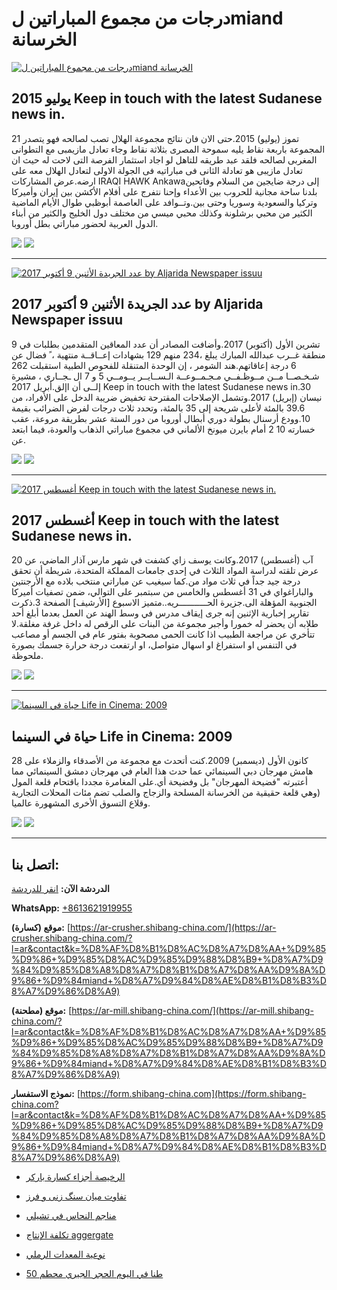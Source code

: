 # درجات من مجموع المباراتين لmiand الخرسانة

<a href="https://swt.shibang-china.com/?l=ar&img&k=%D8%AF%D8%B1%D8%AC%D8%A7%D8%AA+%D9%85%D9%86+%D9%85%D8%AC%D9%85%D9%88%D8%B9+%D8%A7%D9%84%D9%85%D8%A8%D8%A7%D8%B1%D8%A7%D8%AA%D9%8A%D9%86+%D9%84miand+%D8%A7%D9%84%D8%AE%D8%B1%D8%B3%D8%A7%D9%86%D8%A9" target="_blank">![درجات من مجموع المباراتين لmiand الخرسانة](http://static.shibang-china.com/all-800x300/873.jpg)</a>

## يوليو 2015 Keep in touch with the latest Sudanese news in.
21 تموز (يوليو) 2015.حتى الان فان نتائج مجموعة الهلال تصب لصالحه فهو يتصدر المجموعة باربعة نقاط يليه سموحة المصرى بثلاثة نقاط وجاء تعادل مازيمبى مع التطوانى المغربى لصالحه فلقد عبد طريقه للتاهل لو اجاد استثمار الفرصة التى لاحت له حيث ان تعادل مازيبى هو تعادلة الثانى فى مباراتيه فى الجولة الاولى لتعادل الهلال معه على ارضه.عرض المشاركات IRAQI HAWK Ankawaإلى درجة ضايجين من السلام وفاتحين بلدنا ساحة مجانية للحروب بين الأعداء وإحنا نتفرج على أفلام الأكشن بين إيران وأميركا وتركيا والسعودية وسوريا وحتى بين.وتــوافد على العاصمة أبوظبي طوال الأيام الماضية الكثير من محبي برشلونة وكذلك محبي ميسي من مختلف دول الخليج والكثير من أبناء الدول العربية لحضور مباراتي بطل أوروبا.


<a href="https://whatsapp.shibangsoft.com/WhatsApp.php" target="_blank" title="WhatsApp">![](http://static.shibang-china.com/icon/whatsapp.png)</a> <a href="https://swt.shibang-china.com/?l=ar&icon&k=%D8%AF%D8%B1%D8%AC%D8%A7%D8%AA+%D9%85%D9%86+%D9%85%D8%AC%D9%85%D9%88%D8%B9+%D8%A7%D9%84%D9%85%D8%A8%D8%A7%D8%B1%D8%A7%D8%AA%D9%8A%D9%86+%D9%84miand+%D8%A7%D9%84%D8%AE%D8%B1%D8%B3%D8%A7%D9%86%D8%A9" target="_blank">![](http://static.shibang-china.com/icon/chat-ar.png)</a>

---

<a href="https://swt.shibang-china.com/?l=ar&img&k=%D8%AF%D8%B1%D8%AC%D8%A7%D8%AA+%D9%85%D9%86+%D9%85%D8%AC%D9%85%D9%88%D8%B9+%D8%A7%D9%84%D9%85%D8%A8%D8%A7%D8%B1%D8%A7%D8%AA%D9%8A%D9%86+%D9%84miand+%D8%A7%D9%84%D8%AE%D8%B1%D8%B3%D8%A7%D9%86%D8%A9" target="_blank">![عدد الجريدة الأثنين 9 أكتوبر 2017 by Aljarida Newspaper issuu](http://static.shibang-china.com/all-800x300/218.jpg)</a>

## عدد الجريدة الأثنين 9 أكتوبر 2017 by Aljarida Newspaper issuu
9 تشرين الأول (أكتوبر) 2017.وأضافت المصادر أن عدد المعاقين المتقدمين بطلبات في منطقة غــرب عبدالله المبارك يبلغ ،234 منهم 129 بشهادات إعــاقــة منتهية ، ً فضال عن 6 درجة إعاقاتهم.هند الشومر ، إن الوحدة المتنقلة للفحوص الطبية استقبلت 262 شـخـصــا مــن مــوظـفــي مـجـمــوعــة الـســايــر يــومــي 5 و 7 ال ـجــاري ، مشيرة إلــى أن اإلق.أبريل 2017 Keep in touch with the latest Sudanese news in.30 نيسان (إبريل) 2017.وتشمل الإصلاحات المقترحة تخفيض ضريبة الدخل على الأفراد، من 39.6 بالمئة لأعلى شريحة إلى 35 بالمئة، وتحدد ثلاث درجات لفرض الضرائب بقيمة 10.وودع أرسنال بطولة دوري أبطال أوروبا من دور الستة عشر بطريقة مروعة، عقب خسارته 10 2 أمام بايرن ميونخ الألماني في مجموع مباراتي الذهاب والعودة، فيما ابتعد عن.


<a href="https://whatsapp.shibangsoft.com/WhatsApp.php" target="_blank" title="WhatsApp">![](http://static.shibang-china.com/icon/whatsapp.png)</a> <a href="https://swt.shibang-china.com/?l=ar&icon&k=%D8%AF%D8%B1%D8%AC%D8%A7%D8%AA+%D9%85%D9%86+%D9%85%D8%AC%D9%85%D9%88%D8%B9+%D8%A7%D9%84%D9%85%D8%A8%D8%A7%D8%B1%D8%A7%D8%AA%D9%8A%D9%86+%D9%84miand+%D8%A7%D9%84%D8%AE%D8%B1%D8%B3%D8%A7%D9%86%D8%A9" target="_blank">![](http://static.shibang-china.com/icon/chat-ar.png)</a>

---

<a href="https://swt.shibang-china.com/?l=ar&img&k=%D8%AF%D8%B1%D8%AC%D8%A7%D8%AA+%D9%85%D9%86+%D9%85%D8%AC%D9%85%D9%88%D8%B9+%D8%A7%D9%84%D9%85%D8%A8%D8%A7%D8%B1%D8%A7%D8%AA%D9%8A%D9%86+%D9%84miand+%D8%A7%D9%84%D8%AE%D8%B1%D8%B3%D8%A7%D9%86%D8%A9" target="_blank">![أغسطس 2017 Keep in touch with the latest Sudanese news in.](http://static.shibang-china.com/all-800x300/1331.jpg)</a>

## أغسطس 2017 Keep in touch with the latest Sudanese news in.
20 آب (أغسطس) 2017.وكانت يوسف زاي كشفت في شهر مارس آذار الماضي، عن عرض تلقته لدراسة المواد الثلاث في إحدى جامعات المملكة المتحدة، شريطة أن تحقق درجة جيد جداً في ثلاث مواد من.كما سيغيب عن مباراتي منتخب بلاده مع الأرجنتين والباراغواي في 31 أغسطس والخامس من سبتمبر على التوالي، ضمن تصفيات أميركا الجنوبية المؤهلة الى.جزيرة الحـــــــــــريه..متميز الاسبوع [الأرشيف] الصفحة 3.ذكرت تقارير إخبارية الإثنين إنه جرى إيقاف مدرس في وسط الهند عن العمل بعدما أبلغ أحد طلابه أن يحضر له خمورا وأجبر مجموعة من البنات على الرقص له داخل غرفة مغلقة.لا تتأخري عن مراجعة الطبيب اذا كانت الحمى مصحوبة بفتور عام في الجسم أو مصاعب في التنفس او استفراغ او اسهال متواصل، او ارتفعت درجة حرارة جسمك بصورة ملحوظة.


<a href="https://whatsapp.shibangsoft.com/WhatsApp.php" target="_blank" title="WhatsApp">![](http://static.shibang-china.com/icon/whatsapp.png)</a> <a href="https://swt.shibang-china.com/?l=ar&icon&k=%D8%AF%D8%B1%D8%AC%D8%A7%D8%AA+%D9%85%D9%86+%D9%85%D8%AC%D9%85%D9%88%D8%B9+%D8%A7%D9%84%D9%85%D8%A8%D8%A7%D8%B1%D8%A7%D8%AA%D9%8A%D9%86+%D9%84miand+%D8%A7%D9%84%D8%AE%D8%B1%D8%B3%D8%A7%D9%86%D8%A9" target="_blank">![](http://static.shibang-china.com/icon/chat-ar.png)</a>

---

<a href="https://swt.shibang-china.com/?l=ar&img&k=%D8%AF%D8%B1%D8%AC%D8%A7%D8%AA+%D9%85%D9%86+%D9%85%D8%AC%D9%85%D9%88%D8%B9+%D8%A7%D9%84%D9%85%D8%A8%D8%A7%D8%B1%D8%A7%D8%AA%D9%8A%D9%86+%D9%84miand+%D8%A7%D9%84%D8%AE%D8%B1%D8%B3%D8%A7%D9%86%D8%A9" target="_blank">![حياة في السينما Life in Cinema: 2009](http://static.shibang-china.com/all-800x300/1150.jpg)</a>

## حياة في السينما Life in Cinema: 2009
28 كانون الأول (ديسمبر) 2009.كنت أتحدث مع مجموعة من الأصدقاء والزملاء على هامش مهرجان دبي السينمائي عما حدث هذا العام في مهرجان دمشق السينمائي مما أعتبرته &quot;فضيحة المهرجان&quot; بل وفضيحة أي.على المغامرة مجددا باقتحام قلعة المول (وهي قلعة حقيقية من الخرسانة المسلحة والزجاج والصلب تضم مئات المحلات التجارية وقلاع التسوق الأخرى المشهورة عالميا.

<a href="https://whatsapp.shibangsoft.com/WhatsApp.php" target="_blank" title="WhatsApp">![](http://static.shibang-china.com/icon/whatsapp.png)</a> <a href="https://swt.shibang-china.com/?l=ar&icon&k=%D8%AF%D8%B1%D8%AC%D8%A7%D8%AA+%D9%85%D9%86+%D9%85%D8%AC%D9%85%D9%88%D8%B9+%D8%A7%D9%84%D9%85%D8%A8%D8%A7%D8%B1%D8%A7%D8%AA%D9%8A%D9%86+%D9%84miand+%D8%A7%D9%84%D8%AE%D8%B1%D8%B3%D8%A7%D9%86%D8%A9" target="_blank">![](http://static.shibang-china.com/icon/chat-ar.png)</a>

---
## اتصل بنا:

**الدردشة الآن:** [انقر للدردشة](https://swt.shibang-china.com?l=ar&contact&k=%D8%AF%D8%B1%D8%AC%D8%A7%D8%AA+%D9%85%D9%86+%D9%85%D8%AC%D9%85%D9%88%D8%B9+%D8%A7%D9%84%D9%85%D8%A8%D8%A7%D8%B1%D8%A7%D8%AA%D9%8A%D9%86+%D9%84miand+%D8%A7%D9%84%D8%AE%D8%B1%D8%B3%D8%A7%D9%86%D8%A9)

**WhatsApp:**  [+8613621919955](https://whatsapp.shibangsoft.com/WhatsApp.php)

**موقع (كسارة):** [https://ar-crusher.shibang-china.com/](https://ar-crusher.shibang-china.com/?l=ar&contact&k=%D8%AF%D8%B1%D8%AC%D8%A7%D8%AA+%D9%85%D9%86+%D9%85%D8%AC%D9%85%D9%88%D8%B9+%D8%A7%D9%84%D9%85%D8%A8%D8%A7%D8%B1%D8%A7%D8%AA%D9%8A%D9%86+%D9%84miand+%D8%A7%D9%84%D8%AE%D8%B1%D8%B3%D8%A7%D9%86%D8%A9)

**موقع (مطحنة):** [https://ar-mill.shibang-china.com/](https://ar-mill.shibang-china.com/?l=ar&contact&k=%D8%AF%D8%B1%D8%AC%D8%A7%D8%AA+%D9%85%D9%86+%D9%85%D8%AC%D9%85%D9%88%D8%B9+%D8%A7%D9%84%D9%85%D8%A8%D8%A7%D8%B1%D8%A7%D8%AA%D9%8A%D9%86+%D9%84miand+%D8%A7%D9%84%D8%AE%D8%B1%D8%B3%D8%A7%D9%86%D8%A9)

**نموذج الاستفسار:** [https://form.shibang-china.com](https://form.shibang-china.com?l=ar&contact&k=%D8%AF%D8%B1%D8%AC%D8%A7%D8%AA+%D9%85%D9%86+%D9%85%D8%AC%D9%85%D9%88%D8%B9+%D8%A7%D9%84%D9%85%D8%A8%D8%A7%D8%B1%D8%A7%D8%AA%D9%8A%D9%86+%D9%84miand+%D8%A7%D9%84%D8%AE%D8%B1%D8%B3%D8%A7%D9%86%D8%A9)

* [الرخيصة أجزاء كسارة باركر](../24/%D8%A7%D9%84%D8%B1%D8%AE%D9%8A%D8%B5%D8%A9%20%D8%A3%D8%AC%D8%B2%D8%A7%D8%A1%20%D9%83%D8%B3%D8%A7%D8%B1%D8%A9%20%D8%A8%D8%A7%D8%B1%D9%83%D8%B1.md)

* [تفاوت میان سنگ زنی و فرز](../21/%D8%AA%D9%81%D8%A7%D9%88%D8%AA%20%D9%85%DB%8C%D8%A7%D9%86%20%D8%B3%D9%86%DA%AF%20%D8%B2%D9%86%DB%8C%20%D9%88%20%D9%81%D8%B1%D8%B2.md)

* [مناجم النحاس في تشيلي](../25/%D9%85%D9%86%D8%A7%D8%AC%D9%85%20%D8%A7%D9%84%D9%86%D8%AD%D8%A7%D8%B3%20%D9%81%D9%8A%20%D8%AA%D8%B4%D9%8A%D9%84%D9%8A.md)

* [تكلفة الإنتاج aggergate](../24/%D8%AA%D9%83%D9%84%D9%81%D8%A9%20%D8%A7%D9%84%D8%A5%D9%86%D8%AA%D8%A7%D8%AC%20aggergate.md)

* [نوعية المعدات الرملي](../23/%D9%86%D9%88%D8%B9%D9%8A%D8%A9%20%D8%A7%D9%84%D9%85%D8%B9%D8%AF%D8%A7%D8%AA%20%D8%A7%D9%84%D8%B1%D9%85%D9%84%D9%8A.md)

* [50 طنا في اليوم الحجر الجيري محطم](../21/50%20%D8%B7%D9%86%D8%A7%20%D9%81%D9%8A%20%D8%A7%D9%84%D9%8A%D9%88%D9%85%20%D8%A7%D9%84%D8%AD%D8%AC%D8%B1%20%D8%A7%D9%84%D8%AC%D9%8A%D8%B1%D9%8A%20%D9%85%D8%AD%D8%B7%D9%85.md)